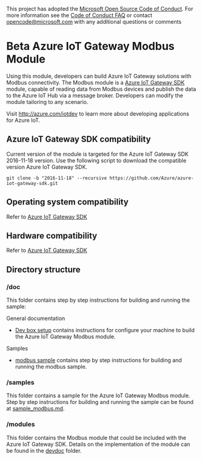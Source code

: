 This project has adopted the [Microsoft Open Source Code of Conduct](https://opensource.microsoft.com/codeofconduct/). For more information see the [Code of Conduct FAQ](https://opensource.microsoft.com/codeofconduct/faq/) or contact [opencode@microsoft.com](mailto:opencode@microsoft.com) with any additional questions or comments

# Beta Azure IoT Gateway Modbus Module
Using this module, developers can build Azure IoT Gateway solutions with Modbus connectivity. The Modbus module is a [Azure IoT Gateway SDK](https://github.com/Azure/azure-iot-gateway-sdk) module, capable of reading data from Modbus devices and publish the data to the Azure IoT Hub via a message broker. Developers can modify the module tailoring to any scenario.

Visit http://azure.com/iotdev to learn more about developing applications for Azure IoT.

## Azure IoT Gateway SDK compatibility
Current version of the module is targeted for the Azure IoT Gateway SDK 2016-11-18 version.
Use the following script to download the compatible version Azure IoT Gateway SDK.
```
git clone -b "2016-11-18" --recursive https://github.com/Azure/azure-iot-gateway-sdk.git
```

## Operating system compatibility
Refer to [Azure IoT Gateway SDK](https://github.com/Azure/azure-iot-gateway-sdk#operating-system-compatibility)

## Hardware compatibility
Refer to [Azure IoT Gateway SDK](https://github.com/Azure/azure-iot-gateway-sdk#hardware-compatibility)

## Directory structure

### /doc
This folder contains step by step instructions for building and running the sample:

General documentation

- [Dev box setup](./doc/devbox_setup.md) contains instructions for configure your machine to build the Azure IoT Gateway Modbus module.

Samples

- [modbus sample](./doc/sample_modbus.md) contains step by step instructions for building and running the modbus sample.


### /samples
This folder contains a sample for the Azure IoT Gateway Modbus module. Step by step instructions for building and running the sample can be found at [sample_modbus.md](./doc/sample_modbus.md).

### /modules
This folder contains the Modbus module that could be included with the Azure IoT Gateway SDK. Details on the implementation of the module can be found in the [devdoc](./modules/modbus_read/devdoc) folder. 